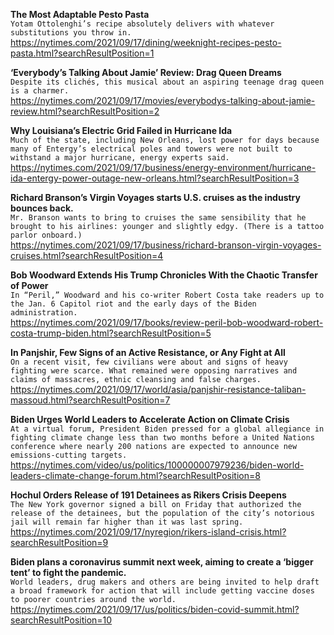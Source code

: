 **The Most Adaptable Pesto Pasta**\
`Yotam Ottolenghi’s recipe absolutely delivers with whatever substitutions you throw in.`\
https://nytimes.com/2021/09/17/dining/weeknight-recipes-pesto-pasta.html?searchResultPosition=1

**‘Everybody’s Talking About Jamie’ Review: Drag Queen Dreams**\
`Despite its clichés, this musical about an aspiring teenage drag queen is a charmer.`\
https://nytimes.com/2021/09/17/movies/everybodys-talking-about-jamie-review.html?searchResultPosition=2

**Why Louisiana’s Electric Grid Failed in Hurricane Ida**\
`Much of the state, including New Orleans, lost power for days because many of Entergy’s electrical poles and towers were not built to withstand a major hurricane, energy experts said.`\
https://nytimes.com/2021/09/17/business/energy-environment/hurricane-ida-entergy-power-outage-new-orleans.html?searchResultPosition=3

**Richard Branson’s Virgin Voyages starts U.S. cruises as the industry bounces back.**\
`Mr. Branson wants to bring to cruises the same sensibility that he brought to his airlines: younger and slightly edgy. (There is a tattoo parlor onboard.)`\
https://nytimes.com/2021/09/17/business/richard-branson-virgin-voyages-cruises.html?searchResultPosition=4

**Bob Woodward Extends His Trump Chronicles With the Chaotic Transfer of Power**\
`In “Peril,” Woodward and his co-writer Robert Costa take readers up to the Jan. 6 Capitol riot and the early days of the Biden administration.`\
https://nytimes.com/2021/09/17/books/review-peril-bob-woodward-robert-costa-trump-biden.html?searchResultPosition=5

**In Panjshir, Few Signs of an Active Resistance, or Any Fight at All**\
`On a recent visit, few civilians were about and signs of heavy fighting were scarce. What remained were opposing narratives and claims of massacres, ethnic cleansing and false charges.`\
https://nytimes.com/2021/09/17/world/asia/panjshir-resistance-taliban-massoud.html?searchResultPosition=7

**Biden Urges World Leaders to Accelerate Action on Climate Crisis**\
`At a virtual forum, President Biden pressed for a global allegiance in fighting climate change less than two months before a United Nations conference where nearly 200 nations are expected to announce new emissions-cutting targets.`\
https://nytimes.com/video/us/politics/100000007979236/biden-world-leaders-climate-change-forum.html?searchResultPosition=8

**Hochul Orders Release of 191 Detainees as Rikers Crisis Deepens**\
`The New York governor signed a bill on Friday that authorized the release of the detainees, but the population of the city’s notorious jail will remain far higher than it was last spring.`\
https://nytimes.com/2021/09/17/nyregion/rikers-island-crisis.html?searchResultPosition=9

**Biden plans a coronavirus summit next week, aiming to create a ‘bigger tent’ to fight the pandemic.**\
`World leaders, drug makers and others are being invited to help draft a broad framework for action that will include getting vaccine doses to poorer countries around the world.`\
https://nytimes.com/2021/09/17/us/politics/biden-covid-summit.html?searchResultPosition=10

